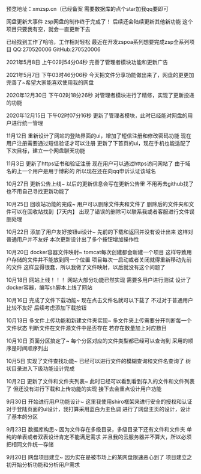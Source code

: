 预览地址：xmzsp.cn（已经备案
需要数据库的点个star加我qq要即可


网盘更新大事件
zsp网盘的制作终于完成了！
后续还会陆续更新其他新功能
这个项目只要我有空，就会一直更新下去


已经找到工作了哈哈，工作相对轻松
最近在开发zspoa系列想要完成zsp全系列项目
QQ:270520006
GitHub:270520006
 


2021年5月8日 上午02时54分04秒
完善了管理者模块功能和更新广告

2021年5月7日 下午03时46分06秒
今天把文件分享功能做出来了，网盘的更更加完善了~希望大家能喜欢使用我的网盘

2020年12月30日 下午02时18分26秒
对管理者模块进行了精修，实现了更新投递的功能

2020年12月15日 下午02时07分16秒
更新了管理者模块，此时已经能对网盘的用户进行统一管理

11月12日
重新设计了网站的登陆界面的ui，增加了短信注册和修改密码功能
现在用户注册需要通过短信验证才可以注册
更新了下首页的ui，现在手机也能适配了
下次目标，建立一个网盘聊天功能

11月3日
更新了https证书和验证注册
现在用户可以通过https访问网站了
由于域名的上一个用户是用于博彩的
所以现在还在向qq申诉认证该域名

10月27日
更新公告上线~
以后的更新信息会写在更新公告里
不用再去github找了
也不用自己寻找更新功能了

10月25日
回收站功能的完成~
用户可以删除文件夹和文件了
删除后的文件夹和文件可以在回收站找到【7天内】
出现了错误的删除可以联系我或者客服进行文件误删处理

10月22日
添加了用户友好按钮ui设计~
先前的下载和返回并没有设计出来
这样对普通用户并不友好
本次更新设计出了多个按钮增加操作性

10月20日
docker容器文件映射~
tomcat每次创建都会新建一个项目
这样导致用户存储的文件并不能放到同一个位置
项目每次一启动或者关闭就得重新移动先前的文件
这样显得很蠢，所以我做了文件映射，以后就没有这个问题了

10月18日
网站上线！！！
网站大部分功能已然实现
需要多用户进行测试
设计了docker容器，编写sh脚本上线了网站

10月16日
完成了文件下载功能~
现在点击文件名就可以下载了
不过对于普通用户比较不友好
后续考虑添加下载按钮

10月13日
多文件上传功能和新建文件夹实现~
多文件夹上传需要分开判断每一个文件状态
判断文件在文件源文件中是否存在
若存在数量加上对应数目

10月10日
页面分区搞定了~
每个分区对应的文件类型都已经可以查询到
采用的顺序是时间顺序列出

10月5日
实现了文件查找功能~
已经可以进行文件的模糊查询和文件名查询了
树状目录进入下级功能设计完成

10月2日
更新了文件和文件夹列表~
此时已经可以看到看到存入的文件和文件列表了
但还没有进行下载和上传功能的实现
接下去会重点设计用户功能

9月30日
开始进行用户功能设计~
这里我使用shiro框架来进行安全的授权和认证
对于登陆页面的ui设计，我打算采用蓝白为主色调
进行了网盘主页的设计，设计了基本的分区

9月23日
数据库构思~
因为文件存在多级目录，多级目录下还有文件和文件夹
单纯的单表或者双表设计肯定不能满足需求
并且我的云服务器并不算大，所以必须把相同文件统一存储

9月20日
网盘项目建立~
因为实在是被市场上的某网盘限速恶心到了
项目建立之初开始分析功能和分析用户需求
